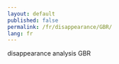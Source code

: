 ```yaml
---
layout: default
published: false
permalink: /fr/disappearance/GBR/
lang: fr
---
```


disappearance analysis GBR
